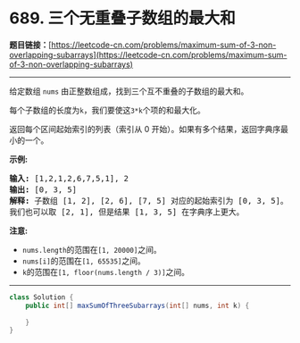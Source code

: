 # 689. 三个无重叠子数组的最大和

**题目链接：**[https://leetcode-cn.com/problems/maximum-sum-of-3-non-overlapping-subarrays](https://leetcode-cn.com/problems/maximum-sum-of-3-non-overlapping-subarrays)

---

<div class="content__1Y2H">
 <div class="notranslate">
  <p>给定数组&nbsp;<code>nums</code>&nbsp;由正整数组成，找到三个互不重叠的子数组的最大和。</p> 
  <p>每个子数组的长度为<code>k</code>，我们要使这<code>3*k</code>个项的和最大化。</p> 
  <p>返回每个区间起始索引的列表（索引从 0 开始）。如果有多个结果，返回字典序最小的一个。</p> 
  <p><strong>示例:</strong></p> 
  <pre class="language-text"><strong>输入:</strong> [1,2,1,2,6,7,5,1], 2
<strong>输出:</strong> [0, 3, 5]
<strong>解释:</strong> 子数组 [1, 2], [2, 6], [7, 5] 对应的起始索引为 [0, 3, 5]。
我们也可以取 [2, 1], 但是结果 [1, 3, 5] 在字典序上更大。
</pre> 
  <p><strong>注意:</strong></p> 
  <ul> 
   <li><code>nums.length</code>的范围在<code>[1, 20000]</code>之间。</li> 
   <li><code>nums[i]</code>的范围在<code>[1, 65535]</code>之间。</li> 
   <li><code>k</code>的范围在<code>[1, floor(nums.length / 3)]</code>之间。</li> 
  </ul> 
 </div>
</div>

---

```java
class Solution {
    public int[] maxSumOfThreeSubarrays(int[] nums, int k) {
        
    }
}
```